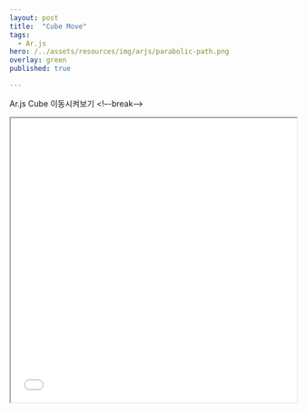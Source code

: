 ```yaml
---
layout: post
title:  "Cube Move"
tags:
  - Ar.js
hero: /../assets/resources/img/arjs/parabolic-path.png
overlay: green
published: true

---
```

Ar.js Cube 이동시켜보기
<!–-break-–>
                                                                         
<iframe id="chemistry" width="100%" height="500px;" src="/../assets/resources/html/arjs/cubeMove.html"></iframe>
